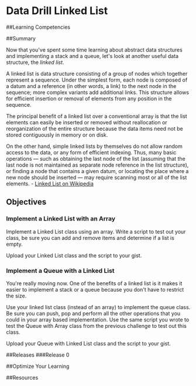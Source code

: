 # Data Drill Linked List

##Learning Competencies

##Summary

Now that you've spent some time learning about abstract data structures and implementing a stack and a queue, let's look at another useful data structure, the *linked list*.

A linked list is  data structure consisting of a group of nodes which together represent a sequence. Under the simplest form, each node is composed of a datum and a reference (in other words, a link) to the next node in the sequence; more complex variants add additional links. This structure allows for efficient insertion or removal of elements from any position in the sequence.

The principal benefit of a linked list over a conventional array is that the list elements can easily be inserted or removed without reallocation or reorganization of the entire structure because the data items need not be stored contiguously in memory or on disk.

On the other hand, simple linked lists by themselves do not allow random access to the data, or any form of efficient indexing. Thus, many basic operations — such as obtaining the last node of the list (assuming that the last node is not maintained as separate node reference in the list structure), or finding a node that contains a given datum, or locating the place where a new node should be inserted — may require scanning most or all of the list elements. - [Linked List on Wikipedia](http://en.wikipedia.org/wiki/Linked_list)

## Objectives

### Implement a Linked List with an Array
Implement a Linked List class using an array. Write a script to test out your class, be sure you can add and remove items and determine if a list is empty.

Upload your Linked List class and the script to your gist.

### Implement a Queue with a Linked List
You're really moving now. One of the benefits of a linked list is it makes it easier to implement a stack or a queue because you don't have to restrict the size.

Use your linked list class (instead of an array) to implement the queue class. Be sure you can push, pop and perform all the other operations that you could in your array based implementation. Use the same script you wrote to test the Queue with Array class from the previous challenge to test out this class.

Upload your Queue with Linked List class and the script to your gist.

##Releases
###Release 0

##Optimize Your Learning

##Resources
